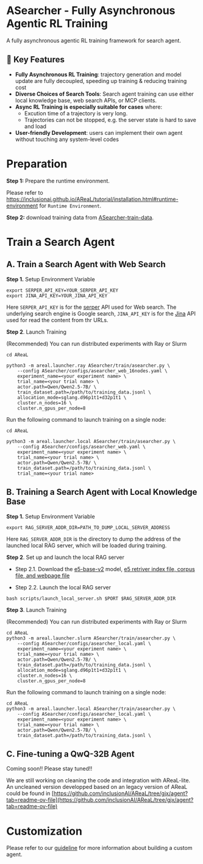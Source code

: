 # ASearcher - Fully Asynchronous Agentic RL Training
A fully asynchronous agentic RL training framework for search agent.	

## 🎯 Key Features
+ **Fully Asynchronous RL Training**: trajectory generation and model update are fully decoupled, speeding up training & reducing training cost
+ **Diverse Choices of Search Tools**: Search agent training can use either local knowledge base, web search APIs, or MCP clients.
+ **Async RL Training is especially suitable for cases** where:
    - Excution time of a trajectory is very long.
    - Trajectories can not be stopped, e.g. the server state is hard to save and load
+ **User-friendly Development**: users can implement their own agent without touching any system-level codes

# Preparation

**Step 1:** Prepare the runtime environment.

Please refer to https://inclusionai.github.io/AReaL/tutorial/installation.html#runtime-environment for `Runtime Environment`.


**Step 2:** download training data from [ASearcher-train-data](https://huggingface.co/datasets/inclusionAI/ASearcher-train-data).

# Train a Search Agent


## A. Train a Search Agent with Web Search
**Step 1.** Setup Environment Variable

```shell
export SERPER_API_KEY=YOUR_SERPER_API_KEY
export JINA_API_KEY=YOUR_JINA_API_KEY
```

Here `SERPER_API_KEY` is for the [serper](https://serper.dev/api-keys) API used for Web search. The underlying search engine is Google search, `JINA_API_KEY` is for the [Jina](https://jina.ai/api-dashboard/reader) API used for read the content from thr URLs.

**Step 2**. Launch Training

(Recommended) You can run distributed experiments with Ray or Slurm

```shell
cd AReaL

python3 -m areal.launcher.ray ASearcher/train/asearcher.py \
    --config ASearcher/configs/asearcher_web_16nodes.yaml \
    experiment_name=<your experiment name> \
    trial_name=<your trial name> \
    actor.path=Qwen/Qwen2.5-7B/ \
    train_dataset.path=/path/to/training_data.jsonl \
    allocation_mode=sglang.d96p1t1+d32p1t1 \
    cluster.n_nodes=16 \
    cluster.n_gpus_per_node=8
```

Run the following command to launch training on a single node:

```shell
cd AReaL

python3 -m areal.launcher.local ASearcher/train/asearcher.py \
    --config ASearcher/configs/asearcher_web.yaml \
    experiment_name=<your experiment name> \
    trial_name=<your trial name> \
    actor.path=Qwen/Qwen2.5-7B/ \
    train_dataset.path=/path/to/training_data.jsonl \
    trial_name=<your trial name>
```




## B. Training a Search Agent with Local Knowledge Base
**Step 1.** Setup Environment Variable

```shell
export RAG_SERVER_ADDR_DIR=PATH_TO_DUMP_LOCAL_SERVER_ADDRESS
```

Here `RAG_SERVER_ADDR_DIR` is the directory to dump the address of the launched local RAG server, which will be loaded during training.

**Step 2**. Set up and launch the local RAG server

+ Step 2.1. Download the [e5-base-v2](https://huggingface.co/intfloat/e5-base-v2) model, [e5 retriver index file, corpus file, and webpage file](https://huggingface.co/datasets/inclusionAI/ASearcher-Local-Knowledge)


+ Step 2.2. Launch the local RAG server

```shell
bash scripts/launch_local_server.sh $PORT $RAG_SERVER_ADDR_DIR
```

**Step 3**. Launch Training


(Recommended) You can run distributed experiments with Ray or Slurm

```shell
cd AReaL
python3 -m areal.launcher.slurm ASearcher/train/asearcher.py \
    --config ASearcher/configs/asearcher_local.yaml \
    experiment_name=<your experiment name> \
    trial_name=<your trial name> \
    actor.path=Qwen/Qwen2.5-7B/ \
    train_dataset.path=/path/to/training_data.jsonl \
    allocation_mode=sglang.d96p1t1+d32p1t1 \
    cluster.n_nodes=16 \
    cluster.n_gpus_per_node=8
```

Run the following command to launch training on a single node:

```shell
cd AReaL
python3 -m areal.launcher.local ASearcher/train/asearcher.py \
    --config ASearcher/configs/asearcher_local.yaml \
    experiment_name=<your experiment name> \
    trial_name=<your trial name> \
    actor.path=Qwen/Qwen2.5-7B/ \
    train_dataset.path=/path/to/training_data.jsonl \
```

## C. Fine-tuning a QwQ-32B Agent
Coming soon!! Please stay tuned!!

We are still working on cleaning the code and integration with AReaL-lite. An uncleaned version developped based on an legacy version of AReaL could be found in [https://github.com/inclusionAI/AReaL/tree/gjx/agent?tab=readme-ov-file](https://github.com/inclusionAI/AReaL/tree/gjx/agent?tab=readme-ov-file)


# Customization

Please refer to our [guideline](../docs/guideline.md) for more information about building a custom agent.

